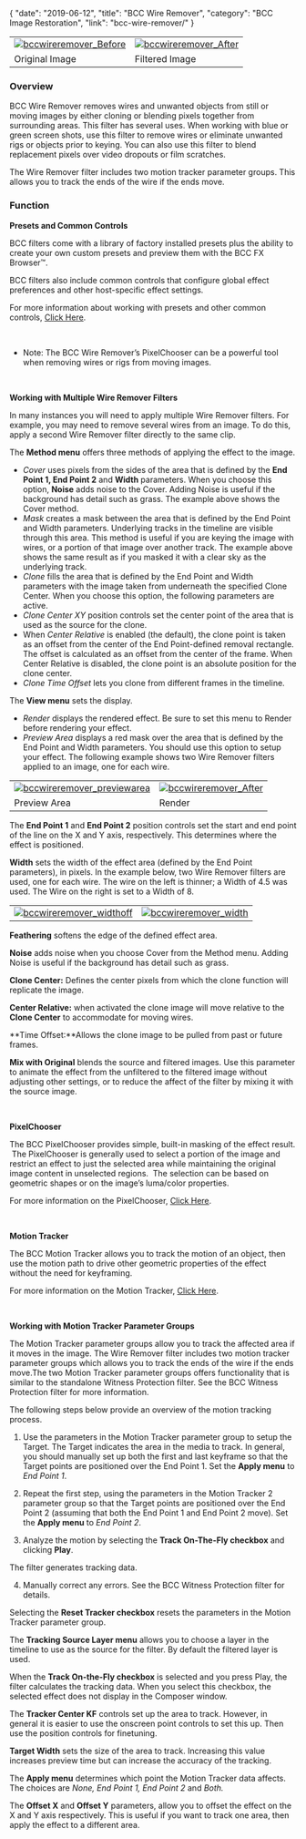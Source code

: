 {
"date": "2019-06-12",
"title": "BCC Wire Remover",
"category": "BCC Image Restoration",
"link": "bcc-wire-remover/"
}

 

|  |  |
| --- | --- |
| [![bccwireremover_Before](https://borisfx-com-res.cloudinary.com/image/upload//documentation/continuum/uploads/2013/07/bccwireremover_Before.jpg)](https://borisfx-com-res.cloudinary.com/image/upload//documentation/continuum/uploads/2013/07/bccwireremover_Before.jpg) | [![bccwireremover_After](https://borisfx-com-res.cloudinary.com/image/upload//documentation/continuum/uploads/2013/07/bccwireremover_After.jpg)](https://borisfx-com-res.cloudinary.com/image/upload//documentation/continuum/uploads/2013/07/bccwireremover_After.jpg) |
| Original Image | Filtered Image |


### Overview


BCC Wire Remover removes wires and unwanted objects from still or moving images by either cloning or blending pixels together from surrounding areas. This filter has several uses. When working with blue or green screen shots, use this filter to remove wires or eliminate unwanted rigs or objects prior to keying. You can also use this filter to blend replacement pixels over video dropouts or film scratches.


The Wire Remover filter includes two motion tracker parameter groups. This allows you to track the ends of the wire if the ends move.


### Function


**Presets and Common Controls**


BCC filters come with a library of factory installed presets plus the ability to create your own custom presets and preview them with the BCC FX Browser™.


BCC filters also include common controls that configure global effect preferences and other host-specific effect settings.


For more information about working with presets and other common controls, [Click Here](/documentation/continuum/bcc-common-controls/).

 


* Note: The BCC Wire Remover’s PixelChooser can be a powerful tool when removing wires or rigs from moving images.


 


**Working with Multiple Wire Remover Filters**


In many instances you will need to apply multiple Wire Remover filters. For example, you may need to remove several wires from an image. To do this, apply a second Wire Remover filter directly to the same clip.


The **Method menu** offers three methods of applying the effect to the image.


* *Cover* uses pixels from the sides of the area that is defined by the **End Point 1, End Point 2** and **Width** parameters. When you choose this option, **Noise** adds noise to the Cover. Adding Noise is useful if the background has detail such as grass. The example above shows the Cover method.
* *Mask* creates a mask between the area that is defined by the End Point and Width parameters. Underlying tracks in the timeline are visible through this area. This method is useful if you are keying the image with wires, or a portion of that image over another track. The example above shows the same result as if you masked it with a clear sky as the underlying track.
* *Clone* fills the area that is defined by the End Point and Width parameters with the image taken from underneath the specified Clone Center. When you choose this option, the following parameters are active.
* *Clone Center XY* position controls set the center point of the area that is used as the source for the clone.
* When *Center Relative* is enabled (the default), the clone point is taken as an offset from the center of the End Point-defined removal rectangle. The offset is calculated as an offset from the center of the frame. When Center Relative is disabled, the clone point is an absolute position for the clone center.
* *Clone Time Offset* lets you clone from different frames in the timeline.


The **View menu** sets the display.


* *Render* displays the rendered effect. Be sure to set this menu to Render before rendering your effect.
* *Preview Area* displays a red mask over the area that is defined by the End Point and Width parameters. You should use this option to setup your effect. The following example shows two Wire Remover filters applied to an image, one for each wire.




|  |  |
| --- | --- |
| [![bccwireremover_previewarea](https://borisfx-com-res.cloudinary.com/image/upload//documentation/continuum/uploads/2013/07/bccwireremover_previewarea.jpg)](https://borisfx-com-res.cloudinary.com/image/upload//documentation/continuum/uploads/2013/07/bccwireremover_previewarea.jpg) | [![bccwireremover_After](https://borisfx-com-res.cloudinary.com/image/upload//documentation/continuum/uploads/2013/07/bccwireremover_After.jpg)](https://borisfx-com-res.cloudinary.com/image/upload//documentation/continuum/uploads/2013/07/bccwireremover_After.jpg) |
| Preview Area | Render |


The **End Point 1** and **End Point 2** position controls set the start and end point of the line on the X and Y axis, respectively. This determines where the effect is positioned.


**Width** sets the width of the effect area (defined by the End Point parameters), in pixels. In the example below, two Wire Remover filters are used, one for each wire. The wire on the left is thinner; a Width of 4.5 was used. The Wire on the right is set to a Width of 8.




|  |  |
| --- | --- |
| [![bccwireremover_widthoff](https://borisfx-com-res.cloudinary.com/image/upload//documentation/continuum/uploads/2013/07/bccwireremover_widthoff.jpg)](https://borisfx-com-res.cloudinary.com/image/upload//documentation/continuum/uploads/2013/07/bccwireremover_widthoff.jpg) | [![bccwireremover_width](https://borisfx-com-res.cloudinary.com/image/upload//documentation/continuum/uploads/2013/07/bccwireremover_width.jpg)](https://borisfx-com-res.cloudinary.com/image/upload//documentation/continuum/uploads/2013/07/bccwireremover_width.jpg) |


**Feathering** softens the edge of the defined effect area.


**Noise** adds noise when you choose Cover from the Method menu. Adding Noise is useful if the background has detail such as grass.


**Clone Center:** Defines the center pixels from which the clone function will replicate the image.


**Center Relative:** when activated the clone image will move relative to the **Clone Center** to accommodate for moving wires.


**Time Offset:**Allows the clone image to be pulled from past or future frames.


**Mix with Original** blends the source and filtered images. Use this parameter to animate the effect from the unfiltered to the filtered image without adjusting other settings, or to reduce the affect of the filter by mixing it with the source image.


 


**PixelChooser**


The BCC PixelChooser provides simple, built-in masking of the effect result.  The PixelChooser is generally used to select a portion of the image and restrict an effect to just the selected area while maintaining the original image content in unselected regions.  The selection can be based on geometric shapes or on the image’s luma/color properties.


For more information on the PixelChooser, [Click Here](/documentation/continuum/bcc-pixel-chooser/).

 


**Motion Tracker**


The BCC Motion Tracker allows you to track the motion of an object, then use the motion path to drive other geometric properties of the effect without the need for keyframing.


For more information on the Motion Tracker, [Click Here](/documentation/continuum/bcc-motion-tracker/).

 


**Working with Motion Tracker Parameter Groups**


The Motion Tracker parameter groups allow you to track the affected area if it moves in the image. The Wire Remover filter includes two motion tracker parameter groups which allows you to track the ends of the wire if the ends move.The two Motion Tracker parameter groups offers functionality that is similar to the standalone Witness Protection filter. See the BCC Witness Protection filter for more information.


The following steps below provide an overview of the motion tracking process.


1. Use the parameters in the Motion Tracker parameter group to setup the Target. The Target indicates the area in the media to track. In general, you should manually set up both the first and last keyframe so that the Target points are positioned over the End Point 1. Set the **Apply menu** to *End Point 1*.


2. Repeat the first step, using the parameters in the Motion Tracker 2 parameter group so that the Target points are positioned over the End Point 2 (assuming that both the End Point 1 and End Point 2 move). Set the **Apply menu** to *End Point 2*.


3. Analyze the motion by selecting the **Track On-The-Fly checkbox** and clicking **Play**.


The filter generates tracking data.


4. Manually correct any errors. See the BCC Witness Protection filter for details.


Selecting the **Reset Tracker checkbox** resets the parameters in the Motion Tracker parameter group.


The **Tracking Source Layer menu** allows you to choose a layer in the timeline to use as the source for the filter. By default the filtered layer is used.


When the **Track On-the-Fly checkbox** is selected and you press Play, the filter calculates the tracking data. When you select this checkbox, the selected effect does not display in the Composer window.


The **Tracker Center KF** controls set up the area to track. However, in general it is easier to use the onscreen point controls to set this up. Then use the position controls for finetuning.


**Target Width** sets the size of the area to track. Increasing this value increases preview time but can increase the accuracy of the tracking.


The **Apply menu** determines which point the Motion Tracker data affects. The choices are *None, End Point 1, End Point 2* and *Both.*


The **Offset X** and **Offset Y** parameters, allow you to offset the effect on the X and Y axis respectively. This is useful if you want to track one area, then apply the effect to a different area.


